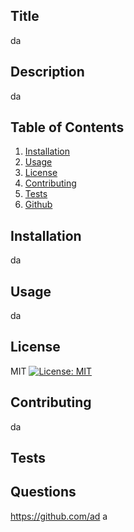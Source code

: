 
  ## Title
  da
  
  ## Description 
  da
    
  ## Table of Contents
  1. [Installation](#Installation)
  2. [Usage](#Usage)
  3. [License](#License)
  4. [Contributing](#Contributing)
  5. [Tests](#Tests)
  6. [Github](#Questions)
  
  ## Installation
  da
  
  ## Usage
  da
  
  ## License
  MIT [![License: MIT](https://img.shields.io/badge/License-MIT-yellow.svg)](https://opensource.org/licenses/MIT)
  
  ## Contributing
  da
  
  ## Tests
  
  
  ## Questions
  https://github.com/ad
  a
  
    
  